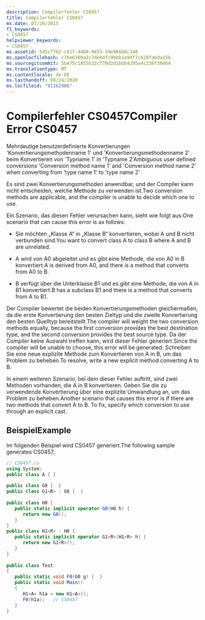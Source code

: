 ```yaml
---
description: Compilerfehler CS0457
title: Compilerfehler CS0457
ms.date: 07/20/2015
f1_keywords:
- CS0457
helpviewer_keywords:
- CS0457
ms.assetid: 5d5cf762-c817-4468-9455-59e966b8c140
ms.openlocfilehash: c76e6709a2c7de6dfc9bbb1e94f7c628fa6da15b
ms.sourcegitcommit: 5b475c1855b32cf78d2d1bbb4295e4c236f39464
ms.translationtype: MT
ms.contentlocale: de-DE
ms.lasthandoff: 09/24/2020
ms.locfileid: "91162906"
---
```

# <a name="compiler-error-cs0457"></a><span data-ttu-id="e003d-103">Compilerfehler CS0457</span><span class="sxs-lookup"><span data-stu-id="e003d-103">Compiler Error CS0457</span></span>

<span data-ttu-id="e003d-104">Mehrdeutige benutzerdefinierte Konvertierungen 'Konvertierungsmethodenname 1' und 'Konvertierungsmethodenname 2' beim Konvertieren von 'Typname 1' in 'Typname 2'</span><span class="sxs-lookup"><span data-stu-id="e003d-104">Ambiguous user defined conversions 'Conversion method name 1' and 'Conversion method name 2' when converting from 'type name 1' to 'type name 2'</span></span>  
  
 <span data-ttu-id="e003d-105">Es sind zwei Konvertierungsmethoden anwendbar, und der Compiler kann nicht entscheiden, welche Methode zu verwenden ist.</span><span class="sxs-lookup"><span data-stu-id="e003d-105">Two conversion methods are applicable, and the compiler is unable to decide which one to use.</span></span>  
  
 <span data-ttu-id="e003d-106">Ein Szenario, das diesen Fehler verursachen kann, sieht wie folgt aus:</span><span class="sxs-lookup"><span data-stu-id="e003d-106">One scenario that can cause this error is as follows:</span></span>  
  
- <span data-ttu-id="e003d-107">Sie möchten „Klasse A“ in „Klasse B“ konvertieren, wobei A und B nicht verbunden sind.</span><span class="sxs-lookup"><span data-stu-id="e003d-107">You want to convert class A to class B where A and B are unrelated.</span></span>  
  
- <span data-ttu-id="e003d-108">A wird von A0 abgeleitet und es gibt eine Methode, die von A0 in B konvertiert.</span><span class="sxs-lookup"><span data-stu-id="e003d-108">A is derived from A0, and there is a method that converts from A0 to B.</span></span>  
  
- <span data-ttu-id="e003d-109">B verfügt über die Unterklasse B1 und es gibt eine Methode, die von A in B1 konvertiert.</span><span class="sxs-lookup"><span data-stu-id="e003d-109">B has a subclass B1 and there is a method that converts from A to B1.</span></span>  
  
 <span data-ttu-id="e003d-110">Der Compiler bewertet die beiden Konvertierungsmethoden gleichermaßen, da die erste Konvertierung den besten Zieltyp und die zweite Konvertierung den besten Quelltyp bereitstellt.</span><span class="sxs-lookup"><span data-stu-id="e003d-110">The compiler will weight the two conversion methods equally, because the first conversion provides the best destination type, and the second conversion provides the best source type.</span></span> <span data-ttu-id="e003d-111">Da der Compiler keine Auswahl treffen kann, wird dieser Fehler generiert.</span><span class="sxs-lookup"><span data-stu-id="e003d-111">Since the compiler will be unable to choose, this error will be generated.</span></span> <span data-ttu-id="e003d-112">Schreiben Sie eine neue explizite Methode zum Konvertieren von A in B, um das Problem zu beheben.</span><span class="sxs-lookup"><span data-stu-id="e003d-112">To resolve, write a new explicit method converting A to B.</span></span>  
  
 <span data-ttu-id="e003d-113">In einem weiteren Szenario, bei dem dieser Fehler auftritt, sind zwei Methoden vorhanden, die A in B konvertieren. Geben Sie die zu verwendende Konvertierung über eine explizite Umwandlung an, um das Problem zu beheben.</span><span class="sxs-lookup"><span data-stu-id="e003d-113">Another scenario that causes this error is if there are two methods that convert A to B. To fix, specify which conversion to use through an explicit cast.</span></span>  
  
## <a name="example"></a><span data-ttu-id="e003d-114">Beispiel</span><span class="sxs-lookup"><span data-stu-id="e003d-114">Example</span></span>  

 <span data-ttu-id="e003d-115">Im folgenden Beispiel wird CS0457 generiert.</span><span class="sxs-lookup"><span data-stu-id="e003d-115">The following sample generates CS0457.</span></span>  
  
```csharp  
// CS0457.cs  
using System;  
public class A { }  
  
public class G0 {  }  
public class G1<R> : G0 {  }  
  
public class H0 {  
   public static implicit operator G0(H0 h) {  
      return new G0();  
   }  
}  
public class H1<R> : H0 {  
   public static implicit operator G1<R>(H1<R> h) {  
      return new G1<R>();  
   }  
}  
  
public class Test
{  
   public static void F0(G0 g) {  }  
   public static void Main()
   {  
      H1<A> h1a = new H1<A>();  
      F0(h1a);   // CS0457  
   }  
}  
```
